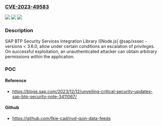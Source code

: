 ### [CVE-2023-49583](https://cve.mitre.org/cgi-bin/cvename.cgi?name=CVE-2023-49583)
![](https://img.shields.io/static/v1?label=Product&message=%40sap%2Fxssec&color=blue)
![](https://img.shields.io/static/v1?label=Version&message=%3C%203.6.0%20&color=brightgreen)
![](https://img.shields.io/static/v1?label=Vulnerability&message=CWE-749%3A%20Exposed%20Dangerous%20Method%20or%20Function&color=brightgreen)

### Description

SAP BTP Security Services Integration Library ([Node.js] @sap/xssec - versions < 3.6.0, allow under certain conditions an escalation of privileges. On successful exploitation, an unauthenticated attacker can obtain arbitrary permissions within the application.

### POC

#### Reference
- https://blogs.sap.com/2023/12/12/unveiling-critical-security-updates-sap-btp-security-note-3411067/

#### Github
- https://github.com/fkie-cad/nvd-json-data-feeds

